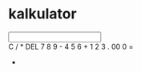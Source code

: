 <DOCTYPE html>
<html lang="en">
  <head>
    <meta charset="utf-8"/>
    <meta name="viewport" content="width=device-width,initial slace=1.0"/>
    <link rel="stylesheet" href="style.css" type="Text/css">
  </head>
  <body>
    <div class="Calculator">
      <h1>kalkulator </h1>
      <input type="Text" id="layar"/>
      <div class="container-tombol">
        <span class="tombol" id="operator">C</span>
        <span class="tombol" id="operator">/</span>
        <span class="tombol" id="operator">*</span>
        <span class="tombol" id="operator">DEL</span>
        <span class="tombol">7</span>
        <span class="tombol">8</span>
        <span class="tombol">9</span>
        <span class="tombol" id="operator">-</span>
        <span class="tombol">4</span>
        <span class="tombol">5</span>
        <span class="tombol">6</span>
        <span class="tombol" id ="operator">+</span>
        <span class="tombol">1</span>
        <span class="tombol">2</span>
        <span class="tombol">3</span>
        <span class="tombol" id="operator">.</span>
        <span class="tombol">00</span>
        <span class="tombol" id="nol">0</span>
        <span class="tombol" id="hitung">=</span>
      </div>
      <footer>
        <div class="container">
          <div class="row">
            <div class="col text-center">
              <ul class="mt-3"><li></li>
              </ul>
            </div>
          </div>
        </div>
      </footer>
  </div>
  </body>
            </html>
